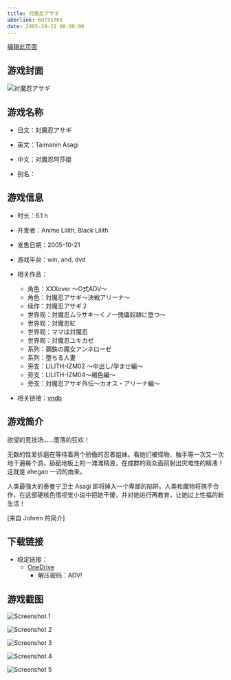 ```yaml
---
title: 対魔忍アサギ
abbrlink: 6d731766
date: 2005-10-21 00:00:00
---
```

[编辑此页面](https://github.com/ACG-3/ADV3-source/blob/main/source/_posts/games/%E5%AF%BE%E9%AD%94%E5%BF%8D%E3%82%A2%E3%82%B5%E3%82%AE.md)

## 游戏封面

![対魔忍アサギ](https://pan.timero.xyz/d/onedrive/img_lib_001/%E5%AF%BE%E9%AD%94%E5%BF%8D%E3%82%A2%E3%82%B5%E3%82%AE_cover.avif)


## 游戏名称

- 日文：対魔忍アサギ
- 英文：Taimanin Asagi
- 中文：对魔忍阿莎姬

- 别名：


## 游戏信息

- 时长：6.1 h
- 开发者：Anime Lilith, Black Lilith
- 发售日期：2005-10-21
- 游戏平台：win, and, dvd
- 相关作品：
   - 角色：XXXover ～O式ADV～
   - 角色：対魔忍アサギ～決戦アリーナ～
   - 续作：対魔忍アサギ２
   - 世界观：対魔忍ムラサキ～くノ一傀儡奴隷に堕つ～
   - 世界观：対魔忍紅
   - 世界观：ママは対魔忍
   - 世界观：対魔忍ユキカゼ
   - 系列：鋼鉄の魔女アンネローゼ
   - 系列：堕ちる人妻
   - 旁支：LILITH-IZM02 ～中出し/孕ませ編～
   - 旁支：LILITH-IZM04～褐色編～
   - 旁支：対魔忍アサギ外伝～カオス・アリーナ編～

- 相关链接：[vndb](https://vndb.org/v731)


## 游戏简介

欲望的竞技场......堕落的狂欢！

无数的性爱折磨在等待着两个骄傲的忍者姐妹。看她们被怪物、触手等一次又一次地干遍每个洞，舔舐地板上的一滩滩精液，在成群的观众面前射出灾难性的精液！这就是 ahegao 一词的由来。

人类最强大的泰曼宁卫士 Asagi 即将掉入一个卑鄙的陷阱。人类和魔物将携手合作，在这部硬核色情视觉小说中把她干傻，并对她进行再教育，让她过上性福的新生活！

[来自 Johren 的简介]


## 下载链接

- 稳定链接：
    - [OneDrive](https://pan.timero.xyz/onedrive/adv_lib_001/%E5%AF%BE%E9%AD%94%E5%BF%8D%E3%82%A2%E3%82%B5%E3%82%AE)
        - 解压密码：ADV!



## 游戏截图


![Screenshot 1](https://pan.timero.xyz/d/onedrive/img_lib_001/%E5%AF%BE%E9%AD%94%E5%BF%8D%E3%82%A2%E3%82%B5%E3%82%AE_Screenshot_1.avif)

![Screenshot 2](https://pan.timero.xyz/d/onedrive/img_lib_001/%E5%AF%BE%E9%AD%94%E5%BF%8D%E3%82%A2%E3%82%B5%E3%82%AE_Screenshot_2.avif)

![Screenshot 3](https://pan.timero.xyz/d/onedrive/img_lib_001/%E5%AF%BE%E9%AD%94%E5%BF%8D%E3%82%A2%E3%82%B5%E3%82%AE_Screenshot_3.avif)

![Screenshot 4](https://pan.timero.xyz/d/onedrive/img_lib_001/%E5%AF%BE%E9%AD%94%E5%BF%8D%E3%82%A2%E3%82%B5%E3%82%AE_Screenshot_4.avif)

![Screenshot 5](https://pan.timero.xyz/d/onedrive/img_lib_001/%E5%AF%BE%E9%AD%94%E5%BF%8D%E3%82%A2%E3%82%B5%E3%82%AE_Screenshot_5.avif)

